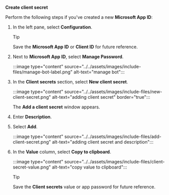 **Create client secret**

Perform the following steps if you've created a new **Microsoft App ID**:

1. In the left pane, select **Configuration**. 

    > [!TIP]
    > Save the **Microsoft App ID** or **Client ID** for future reference.

1. Next to **Microsoft App ID**, select **Manage Password**.

    :::image type="content" source="../../assets/images/include-files/manage-bot-label.png" alt-text="manage bot":::

1. In the **Client secrets** section, select **New client secret**. 

    :::image type="content" source="../../assets/images/include-files/new-client-secret.png" alt-text="adding client secret" border="true":::

    The **Add a client secret** window appears.

1. Enter **Description**.

1. Select **Add**.

    :::image type="content" source="../../assets/images/include-files/add-client-secret.png" alt-text="adding client secret and description"::: 

1. In the **Value** column, select **Copy to clipboard**.

    :::image type="content" source="../../assets/images/include-files/client-secret-value.png" alt-text="copy value to clipboard":::

    > [!TIP]
    > Save the **Client secrets** value or app password for future reference.
    